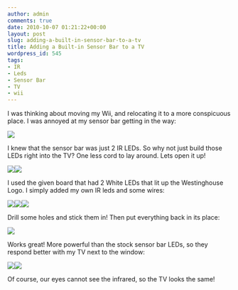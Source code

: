 ```yaml
---
author: admin
comments: true
date: 2010-10-07 01:21:22+00:00
layout: post
slug: adding-a-built-in-sensor-bar-to-a-tv
title: Adding a Built-in Sensor Bar to a TV
wordpress_id: 545
tags:
- IR
- Leds
- Sensor Bar
- TV
- wii
---
```


I was thinking about moving my Wii, and relocating it to a more conspicuous place. I was annoyed at my sensor bar getting in the way:

[![](https://xkyle.com/wp-content/uploads/Wii_sensorbar3_05012-706981.jpg)](https://xkyle.com/wp-content/uploads/Wii_sensorbar3_05012-706981.jpg)

I knew that the sensor bar was just 2 IR LEDs. So why not just build those LEDs right into the TV? One less cord to lay around. Lets open it up!

[![](https://xkyle.com/wp-content/uploads/IMG_20101006_145345-300x224.jpg)](https://xkyle.com/wp-content/uploads/IMG_20101006_145345.jpg)[![](https://xkyle.com/wp-content/uploads/IMG_20101006_150230-300x224.jpg)](https://xkyle.com/wp-content/uploads/IMG_20101006_150230.jpg)

I used the given board that had 2 White LEDs that lit up the Westinghouse Logo. I simply added my own IR leds and some wires:

[![](https://xkyle.com/wp-content/uploads/IMG_20101006_151845-300x224.jpg)](https://xkyle.com/wp-content/uploads/IMG_20101006_151845.jpg)[![](https://xkyle.com/wp-content/uploads/leds-300x224.jpg)](https://xkyle.com/wp-content/uploads/leds.jpg)[![](https://xkyle.com/wp-content/uploads/leds-in-hand-267x300.jpg)](https://xkyle.com/wp-content/uploads/leds-in-hand.jpg)

Drill some holes and stick them in! Then put everything back in its place:

[![](https://xkyle.com/wp-content/uploads/IMG_20101006_154634-300x118.jpg)](https://xkyle.com/wp-content/uploads/IMG_20101006_154634.jpg)

Works great! More powerful than the stock sensor bar LEDs, so they respond better with my TV next to the window:

[![](https://xkyle.com/wp-content/uploads/IMG_20101006_170304-300x224.jpg)](https://xkyle.com/wp-content/uploads/IMG_20101006_170304.jpg)[![](https://xkyle.com/wp-content/uploads/IMG_20101006_170251-300x195.jpg)](https://xkyle.com/wp-content/uploads/IMG_20101006_170251.jpg)

Of course, our eyes cannot see the infrared, so the TV looks the same!
